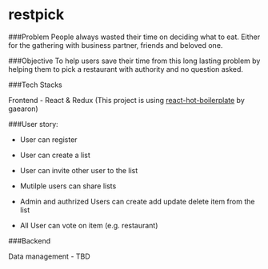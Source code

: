 # restpick

###Problem
People always wasted their time on deciding what to eat. Either for the gathering with business partner, friends and beloved one.

###Objective
To help users save their time from this long lasting problem by helping them to pick a restaurant with authority and no question asked.

###Tech Stacks

Frontend - React & Redux (This project is using [react-hot-boilerplate](https://github.com/gaearon/react-hot-boilerplate) by gaearon)


###User story:

- User can register

- User can create a list

- User can invite other user to the list

- Mutilple users can share lists

- Admin and authrized Users can create add update delete item from the list

- All User can vote on item (e.g. restaurant)




###Backend

Data management - TBD

